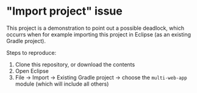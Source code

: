 # "Import project" issue

This project is a demonstration to point out a possible deadlock, which occurrs when for example importing this project in Eclipse (as an existing Gradle project).

Steps to reproduce:

1.  Clone this repository, or download the contents
2.  Open Eclipse
3.  File -> Import -> Existing Gradle project -> choose the `multi-web-app` module (which will include all others)
